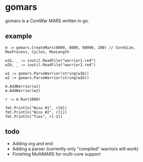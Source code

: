 gomars
====

gomars is a CoreWar MARS written in go.

## example

```
m := gomars.CreateMars(8000, 8000, 80000, 200) // CoreSize, MaxProcess, Cycles, MaxLength

w1b, _ := ioutil.ReadFile("warrior1.red")
w2b, _ := ioutil.ReadFile("warrior2.red")

w1 := gomars.ParseWarrior(string(w1b))
w2 := gomars.ParseWarrior(string(w2b))

m.AddWarrior(w1)
m.AddWarrior(w2)

r := m.Run(1000)

fmt.Println("Wins #1", r[0])
fmt.Println("Wins #2", r[1])
fmt.Println("Ties", r[-1])
```

## todo

+ Adding org and end
+ Adding a parser (currently only "compiled" warriors will work)
+ Finishing MultiMARS for multi-core support
